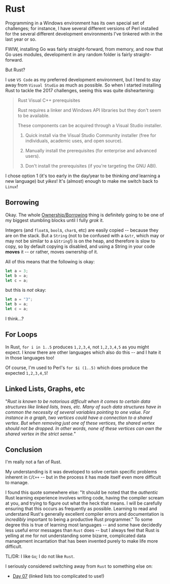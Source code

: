 # Rust

Programming in a Windows environment has its own special set of challenges; for
instance, I have several different versions of Perl installed for the several
different development environments I've tinkered with in the last year or so.

FWIW, installing Go was fairly straight-forward, from memory, and now that Go
uses modules, development in any random folder is fairly straight-forward.

But Rust?

I use `VS Code` as my preferred development environment, but I tend to stay away
from `Visual Studio` as much as possible. So when I started installing Rust to
tackle the 2017 challenges, seeing this was quite disheartening:

> Rust Visual C++ prerequisites
>
> Rust requires a linker and Windows API libraries but they don't seem to be
> available.
>
> These components can be acquired through a Visual Studio installer.
>
> 1. Quick install via the Visual Studio Community installer (free for
>    individuals, academic uses, and open source).
>
> 2. Manually install the prerequisites (for enterprise and advanced users).
>
> 3. Don't install the prerequisites (if you're targeting the GNU ABI).

I chose option 1 (it's too early in the day/year to be thinking _and_ learning a
new language) but _yikes_! It's (almost) enough to make me switch back to
`Linux`!

## Borrowing

Okay. The whole
[Ownership/Borrowing](https://doc.rust-lang.org/book/ch04-02-references-and-borrowing.html)
thing is definitely going to be one of my biggest stumbling blocks until I fully
_grok_ it.

Integers (and `float`s, `bool`s, `char`s, etc) are easily copied -- because they
are on the stack. But a `String` (not to be confused with a `&str`, which may or
may not be similar to a `&String`!) is on the heap, and therefore is slow to
copy, so by default copying is disabled, and using a String in your code
**moves** it -- or rather, moves ownership of it.

All of this means that the following is okay:

```rs
let a = 3;
let b = a;
let c = a;
```

but this is _not_ okay:

```rs
let a = "3";
let b = a;
let c = a;
```

I think...?

## For Loops

In Rust, `for i in 1..5` produces `1,2,3,4`, not `1,2,3,4,5` as you might
expect. I know there are other languages which also do this -- and I hate it in
those languages too!

Of course, I'm used to Perl's `for $i (1..5)` which does produce the expected
`1,2,3,4,5`!

## Linked Lists, Graphs, etc

"_Rust is known to be notorious difficult when it comes to certain data
structures like linked lists, trees, etc. Many of such data structures have in
common the necessity of several variables pointing to one value. For instance in
a graph, two vertices could have a connection to a shared vertex. But when
removing just one of these vertices, the shared vertex should not be dropped. In
other words, none of these vertices can own the shared vertex in the strict
sense._"

## Conclusion

I'm really not a fan of Rust.

My understanding is it was developed to solve certain specific problems inherent
in `C`/`C++` -- but in the process it has made itself even more difficult to
manage.

I found this quote somewhere else: "It should be noted that the _authentic_ Rust
learning experience involves writing code, having the compiler scream at you,
and trying to figure out what the heck that means. I will be carefully ensuring
that this occurs as frequently as possible. Learning to read and understand
Rust's generally excellent compiler errors and documentation is _incredibly_
important to being a productive Rust programmer." To some degree this is true of
learning most languages -- and some have decidedly less useful error messages
than `Rust` does -- but I always feel that Rust is yelling at me for not
understanding some bizarre, complicated data management incantation that has
been invented purely to make life more difficult.

TL/DR: I like `Go`; I do not like `Rust`.

I seriously considered switching away from `Rust` to something else on:

- [Day 07](../../2017/07/README-07.md) (linked lists too complicated to use!)
